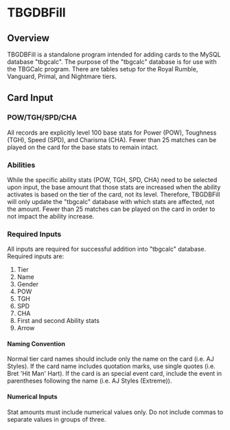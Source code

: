# TBGDBFill

## Overview
TBGDBFill is a standalone program intended for adding cards to the MySQL database "tbgcalc". The purpose of the
"tbgcalc" database is for use with the TBGCalc program. There are tables setup for the Royal Rumble, Vanguard, Primal,
and Nightmare tiers.

## Card Input

### POW/TGH/SPD/CHA

All records are explicitly level 100 base stats for Power (POW), Toughness (TGH), Speed (SPD), and Charisma (CHA). Fewer
than 25 matches can be played on the card for the base stats to remain intact.

### Abilities

While the specific ability stats (POW, TGH, SPD, CHA) need to be selected upon input, the base amount that those stats
are increased when the ability activates is based on the tier of the card, not its level. Therefore, TBGDBFill will only
update the "tbgcalc" database with which stats are affected, not the amount. Fewer than 25 matches can be played on the
card in order to not impact the ability increase.

### Required Inputs

All inputs are required for successful addition into "tbgcalc" database. Required inputs are:
1. Tier
2. Name
3. Gender
4. POW
5. TGH
6. SPD
7. CHA
8. First and second Ability stats
9. Arrow

#### Naming Convention

Normal tier card names should include only the name on the card (i.e. AJ Styles). If the card name includes quotation
marks, use single quotes (i.e. Bret 'Hit Man' Hart). If the card is an special event card, include the event in
parentheses following the name (i.e. AJ Styles (Extreme)).

#### Numerical Inputs

Stat amounts must include numerical values only. Do not include commas to separate values in groups of three.